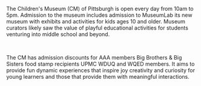 <p><span style=font-weight: 400;>The Children's Museum (CM) of Pittsburgh is open every day from 10am to 5pm. Admission to the museum includes admission to MuseumLab its new museum with exhibits and activities for kids ages 10 and older. Museum curators likely saw the value of playful educational activities for students venturing into middle school and beyond.</span></p>  <p> </p>  <p><span style=font-weight: 400;>The CM has admission discounts for AAA members Big Brothers &amp; Big Sisters food stamp recipients UPMC WDUQ and WQED members. It aims to provide fun dynamic experiences that inspire joy creativity and curiosity for young learners and those that provide them with meaningful interactions.</span></p>